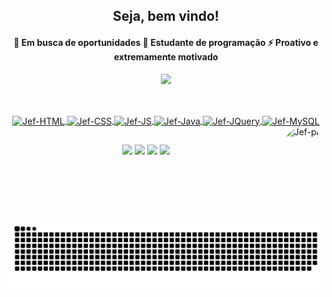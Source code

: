 <div align="center">
<h2> Seja, bem vindo!</h2>
</div>

<div align="center">
  <h4>
  🔭 Em busca de oportunidades
  🌱 Estudante de programação 
  ⚡ Proativo e extremamente motivado
  </h4>
</div>

<div align="center">
  <a href="https://github.com/rafaballerini">
  <img height="180em" src="https://github-readme-stats.vercel.app/api?username=Jefitoifto&show_icons=true&theme=tokyonight&include_all_commits=true&count_private=true"/>
</div>

##

<div align="center" style="display: inline_block"><br>
  <img align="center" alt="Jef-HTML" height="30" width="40" 
src="https://cdn.jsdelivr.net/gh/devicons/devicon/icons/html5/html5-original.svg" />
  <img align="center" alt="Jef-CSS" height="30" width="40" src="https://cdn.jsdelivr.net/gh/devicons/devicon/icons/css3/css3-original.svg">
  <img align="center" alt="Jef-JS" height="30" width="40" src="https://cdn.jsdelivr.net/gh/devicons/devicon/icons/javascript/javascript-original.svg" />   
  <img align="center" alt="Jef-Java" height="30" width="40" src="https://cdn.jsdelivr.net/gh/devicons/devicon/icons/java/java-original.svg">
  <img align="center" alt="Jef-JQuery" height="30" width="40" src="https://cdn.jsdelivr.net/gh/devicons/devicon/icons/jquery/jquery-original.svg">
  <img align="center" alt="Jef-MySQL" height="30" width="40" src="https://cdn.jsdelivr.net/gh/devicons/devicon/icons/mysql/mysql-original.svg">
  <img align="right" alt="Jef-pic" height="150" style="border-radius:50px;" src="https://photos.google.com/u/2/photo/AF1QipMSz_tn5DOZ7VEKuD5fK2R2_lXbw6HRY6VgEvSJ">
</div>

##

<div align="center">
 <a href="https://www.youtube.com/channel/UCOnC0diWQwn-QQS3HghjjbA" target="_blank"><img src="https://img.shields.io/badge/YouTube-FF0000?style=for-the-badge&logo=youtube&logoColor=white" target="_blank"></a>
  <a href="https://www.instagram.com/jeefisantos/" target="_blank"><img src="https://img.shields.io/badge/-Instagram-%23E4405F?style=for-the-badge&logo=instagram&logoColor=white" target="_blank"></a> 
  <a href = "mailto:jeferson.greenish@gmail.com"><img src="https://img.shields.io/badge/-Gmail-%23333?style=for-the-badge&logo=gmail&logoColor=white" target="_blank"></a>
  <a href="https://www.linkedin.com/in/jeferson-de-oliveira-santos/" target="_blank"><img src="https://img.shields.io/badge/-LinkedIn-%230077B5?style=for-the-badge&logo=linkedin&logoColor=white" target="_blank"></a> 
  
  ##
 ![Snake animation](https://github.com/Jefitoifto/Jefitoifto/blob/output/github-contribution-grid-snake.svg)
</div>
